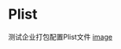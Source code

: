 # Plist
测试企业打包配置Plist文件
[image](https://raw.githubusercontent.com/lengyixiao6/Plist/master/1542952808.png)


